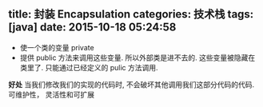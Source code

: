 title: 封装 Encapsulation
categories: 技术栈
tags: [java]
date: 2015-10-18 05:24:58
---
 - 使一个类的变量 private
 - 提供 public 方法来调用这些变量. 所以外部类是进不去的. 这些变量被隐藏在类里了. 只能通过已经定义的 pulic 方法调用.

**好处**
当我们修改我们的实现的代码时, 不会破坏其他调用我们这部分代码的代码. 可维护性， 灵活性和可扩展
